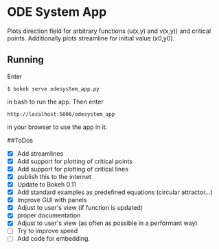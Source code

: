 # ODE System App
Plots direction field for arbitrary functions (u(x,y) and v(x,y)) and critical points. Additionally plots streamline for 
initial value (x0,y0).

## Running
Enter 
```
$ bokeh serve odesystem_app.py
```
in bash to run the app. Then enter
```
http://localhost:5006/odesystem_app
```
in your browser to use the app in it.

##ToDos
- [x] Add streamlines
- [x] Add support for plotting of critical points
- [x] Add support for plotting of critical lines
- [x] publish this to the internet
- [x] Update to Bokeh 0.11
- [x] Add standard examples as predefined equations (circular attractor...)
- [x] Improve GUI with panels
- [x] Adjust to user's view (if function is updated)
- [x] proper documentation
- [x] Adjust to user's view (as often as possible in a performant way)
- [ ] Try to improve speed
- [ ] Add code for embedding.
